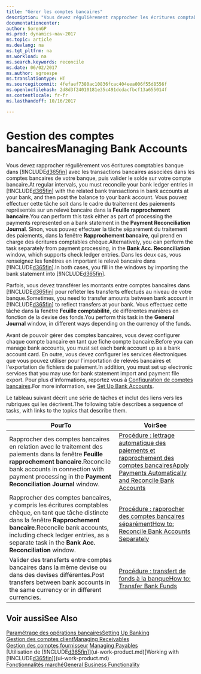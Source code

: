 ```yaml
---
title: "Gérer les comptes bancaires"
description: "Vous devez régulièrement rapprocher les écritures comptables bancaires dans Dynamics NAV avec les transactions bancaires associées à vos comptes bancaires."
documentationcenter: 
author: SorenGP
ms.prod: dynamics-nav-2017
ms.topic: article
ms.devlang: na
ms.tgt_pltfrm: na
ms.workload: na
ms.search.keywords: reconcile
ms.date: 06/02/2017
ms.author: sgroespe
ms.translationtype: HT
ms.sourcegitcommit: 4fefaef7380ac10836fcac404eea006f55d8556f
ms.openlocfilehash: 2d8d3f24010181e35c491dcdacfbcf13a655014f
ms.contentlocale: fr-fr
ms.lasthandoff: 10/16/2017

---
```

# <a name="managing-bank-accounts"></a><span data-ttu-id="103cf-103">Gestion des comptes bancaires</span><span class="sxs-lookup"><span data-stu-id="103cf-103">Managing Bank Accounts</span></span>
<span data-ttu-id="103cf-104">Vous devez rapprocher régulièrement vos écritures comptables banque dans [!INCLUDE[d365fin](includes/d365fin_md.md)] avec les transactions bancaires associées dans les comptes bancaires de votre banque, puis valider le solde sur votre compte bancaire.</span><span class="sxs-lookup"><span data-stu-id="103cf-104">At regular intervals, you must reconcile your bank ledger entries in [!INCLUDE[d365fin](includes/d365fin_md.md)] with the related bank transactions in bank accounts at your bank, and then post the balance to your bank account.</span></span> <span data-ttu-id="103cf-105">Vous pouvez effectuer cette tâche soit dans le cadre du traitement des paiements représentés sur un relevé bancaire dans la **Feuille rapprochement bancaire**.</span><span class="sxs-lookup"><span data-stu-id="103cf-105">You can perform this task either as part of processing the payments represented on a bank statement in the **Payment Reconciliation Journal**.</span></span> <span data-ttu-id="103cf-106">Sinon, vous pouvez effectuer la tâche séparément du traitement des paiements, dans la fenêtre **Rapprochement bancaire**, qui prend en charge des écritures comptables chèque.</span><span class="sxs-lookup"><span data-stu-id="103cf-106">Alternatively, you can perform the task separately from payment processing, in the **Bank Acc. Reconciliation** window, which supports check ledger entries.</span></span> <span data-ttu-id="103cf-107">Dans les deux cas, vous renseignez les fenêtres en important le relevé bancaire dans [!INCLUDE[d365fin](includes/d365fin_md.md)].</span><span class="sxs-lookup"><span data-stu-id="103cf-107">In both cases, you fill in the windows by importing the bank statement into [!INCLUDE[d365fin](includes/d365fin_md.md)].</span></span>

<span data-ttu-id="103cf-108">Parfois, vous devez transférer les montants entre comptes bancaires dans [!INCLUDE[d365fin](includes/d365fin_md.md)] pour refléter les transferts effectués au niveau de votre banque.</span><span class="sxs-lookup"><span data-stu-id="103cf-108">Sometimes, you need to transfer amounts between bank account in [!INCLUDE[d365fin](includes/d365fin_md.md)] to reflect transfers at your bank.</span></span> <span data-ttu-id="103cf-109">Vous effectuez cette tâche dans la fenêtre **Feuille comptabilité**, de différentes manières en fonction de la devise des fonds.</span><span class="sxs-lookup"><span data-stu-id="103cf-109">You perform this task in the **General Journal** window, in different ways depending on the currency of the funds.</span></span>

<span data-ttu-id="103cf-110">Avant de pouvoir gérer des comptes bancaires, vous devez configurer chaque compte bancaire en tant que fiche compte bancaire.</span><span class="sxs-lookup"><span data-stu-id="103cf-110">Before you can manage bank accounts, you must set each bank account up as a bank account card.</span></span> <span data-ttu-id="103cf-111">En outre, vous devez configurer les services électroniques que vous pouvez utiliser pour l'importation de relevés bancaires et l'exportation de fichiers de paiement.</span><span class="sxs-lookup"><span data-stu-id="103cf-111">In addition, you must set up electronic services that you may use for bank statement import and payment file export.</span></span> <span data-ttu-id="103cf-112">Pour plus d'informations, reportez vous à [Configuration de comptes bancaires](bank-setup-banking.md).</span><span class="sxs-lookup"><span data-stu-id="103cf-112">For more information, see [Set Up Bank Accounts](bank-setup-banking.md).</span></span>

<span data-ttu-id="103cf-113">Le tableau suivant décrit une série de tâches et inclut des liens vers les rubriques qui les décrivent.</span><span class="sxs-lookup"><span data-stu-id="103cf-113">The following table describes a sequence of tasks, with links to the topics that describe them.</span></span>

| <span data-ttu-id="103cf-114">Pour</span><span class="sxs-lookup"><span data-stu-id="103cf-114">To</span></span> | <span data-ttu-id="103cf-115">Voir</span><span class="sxs-lookup"><span data-stu-id="103cf-115">See</span></span> |
| --- | --- |
| <span data-ttu-id="103cf-116">Rapprocher des comptes bancaires en relation avec le traitement des paiements dans la fenêtre **Feuille rapprochement bancaire**.</span><span class="sxs-lookup"><span data-stu-id="103cf-116">Reconcile bank accounts in connection with payment processing in the **Payment Reconciliation Journal** window.</span></span> |[<span data-ttu-id="103cf-117">Procédure : lettrage automatique des paiements et rapprochement des comptes bancaires</span><span class="sxs-lookup"><span data-stu-id="103cf-117">Apply Payments Automatically and Reconcile Bank Accounts</span></span>](receivables-apply-payments-auto-reconcile-bank-accounts.md) |
| <span data-ttu-id="103cf-118">Rapprocher des comptes bancaires, y compris les écritures comptables chèque, en tant que tâche distincte dans la fenêtre **Rapprochement bancaire**.</span><span class="sxs-lookup"><span data-stu-id="103cf-118">Reconcile bank accounts, including check ledger entries, as a separate task in the **Bank Acc. Reconciliation** window.</span></span> |[<span data-ttu-id="103cf-119">Procédure : rapprocher des comptes bancaires séparément</span><span class="sxs-lookup"><span data-stu-id="103cf-119">How to: Reconcile Bank Accounts Separately</span></span>](bank-how-reconcile-bank-accounts-separately.md) |
| <span data-ttu-id="103cf-120">Valider des transferts entre comptes bancaires dans la même devise ou dans des devises différentes.</span><span class="sxs-lookup"><span data-stu-id="103cf-120">Post transfers between bank accounts in the same currency or in different currencies.</span></span> |[<span data-ttu-id="103cf-121">Procédure : transfert de fonds à la banque</span><span class="sxs-lookup"><span data-stu-id="103cf-121">How to: Transfer Bank Funds</span></span>](bank-how-transfer-bank-funds.md) |

## <a name="see-also"></a><span data-ttu-id="103cf-122">Voir aussi</span><span class="sxs-lookup"><span data-stu-id="103cf-122">See Also</span></span>
[<span data-ttu-id="103cf-123">Paramétrage des opérations bancaires</span><span class="sxs-lookup"><span data-stu-id="103cf-123">Setting Up Banking</span></span>](bank-setup-banking.md)  
[<span data-ttu-id="103cf-124">Gestion des comptes client</span><span class="sxs-lookup"><span data-stu-id="103cf-124">Managing Receivables</span></span>](receivables-manage-receivables.md)  
<span data-ttu-id="103cf-125">[Gestion des comptes fournisseur](payables-manage-payables.md)  </span><span class="sxs-lookup"><span data-stu-id="103cf-125">[Managing Payables](payables-manage-payables.md)  </span></span>  
<span data-ttu-id="103cf-126">[Utilisation de [!INCLUDE[d365fin](includes/d365fin_md.md)]](ui-work-product.md)</span><span class="sxs-lookup"><span data-stu-id="103cf-126">[Working with [!INCLUDE[d365fin](includes/d365fin_md.md)]](ui-work-product.md)</span></span>  
[<span data-ttu-id="103cf-127">Fonctionnalités marché</span><span class="sxs-lookup"><span data-stu-id="103cf-127">General Business Functionality</span></span>](ui-across-business-areas.md)  

